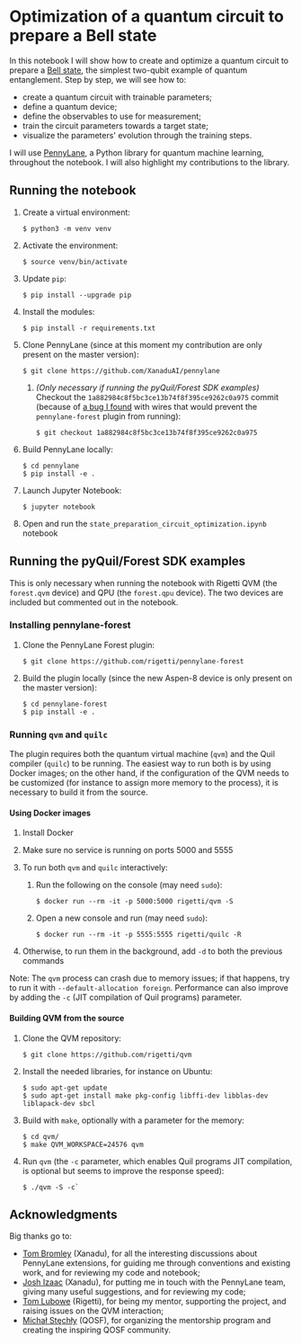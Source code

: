 # Optimization of a quantum circuit to prepare a Bell state

In this notebook I will show how to create and optimize a quantum circuit to prepare a [Bell state](https://en.wikipedia.org/wiki/Bell_state), the simplest two-qubit example of quantum entanglement. Step by step, we will see how to:

- create a quantum circuit with trainable parameters;
- define a quantum device;
- define the observables to use for measurement;
- train the circuit parameters towards a target state;
- visualize the parameters' evolution through the training steps.

I will use [PennyLane](https://pennylane.ai/), a Python library for quantum machine learning, throughout the notebook. I will also highlight my contributions to the library.

## Running the notebook

1. Create a virtual environment:

	```
	$ python3 -m venv venv
	```

2. Activate the environment:

	```
	$ source venv/bin/activate
	```

3. Update `pip`:

	```
	$ pip install --upgrade pip
	```

4. Install the modules:

	```
	$ pip install -r requirements.txt
	```

5. Clone PennyLane (since at this moment my contribution are only present on the master version):

	```
	$ git clone https://github.com/XanaduAI/pennylane
	```

	1. _(Only necessary if running the pyQuil/Forest SDK examples)_ Checkout the `1a882984c8f5bc3ce13b74f8f395ce9262c0a975` commit (because of [a bug I found](https://github.com/rigetti/pennylane-forest/issues/52) with wires that would prevent the `pennylane-forest` plugin from running):

		```
		$ git checkout 1a882984c8f5bc3ce13b74f8f395ce9262c0a975
		```

6. Build PennyLane locally:

	```
	$ cd pennylane
	$ pip install -e .
	```

7. Launch Jupyter Notebook:

	```
	$ jupyter notebook
	```

8. Open and run the `state_preparation_circuit_optimization.ipynb` notebook

## Running the pyQuil/Forest SDK examples

This is only necessary when running the notebook with Rigetti QVM (the `forest.qvm` device) and QPU (the `forest.qpu` device). The two devices are included but commented out in the notebook.

### Installing pennylane-forest

1. Clone the PennyLane Forest plugin:

	```
	$ git clone https://github.com/rigetti/pennylane-forest
	```

2. Build the plugin locally (since the new Aspen-8 device is only present on the master version):

	```
	$ cd pennylane-forest
	$ pip install -e .
	```

### Running `qvm` and `quilc`

The plugin requires both the quantum virtual machine (`qvm`) and the Quil compiler (`quilc`) to be running. The easiest way to run both is by using Docker images; on the other hand, if the configuration of the QVM needs to be customized (for instance to assign more memory to the process), it is necessary to build it from the source.

#### Using Docker images

1. Install Docker

2. Make sure no service is running on ports 5000 and 5555

3. To run both `qvm` and `quilc` interactively:

	1. Run the following on the console (may need `sudo`):

    	```
    	$ docker run --rm -it -p 5000:5000 rigetti/qvm -S
    	```

	2. Open a new console and run (may need `sudo`):

    	```
    	$ docker run --rm -it -p 5555:5555 rigetti/quilc -R
    	```

4. Otherwise, to run them in the background, add `-d` to both the previous commands

Note: The `qvm` process can crash due to memory issues; if that happens, try to run it with `--default-allocation foreign`. Performance can also improve by adding the `-c` (JIT compilation of Quil programs) parameter.

#### Building QVM from the source

1. Clone the QVM repository:

	```
	$ git clone https://github.com/rigetti/qvm
	```

2. Install the needed libraries, for instance on Ubuntu:

	```
	$ sudo apt-get update
	$ sudo apt-get install make pkg-config libffi-dev libblas-dev liblapack-dev sbcl
	```

3. Build with `make`, optionally with a parameter for the memory:

	```
	$ cd qvm/
	$ make QVM_WORKSPACE=24576 qvm
	```

3. Run `qvm` (the `-c` parameter, which enables Quil programs JIT compilation, is optional but seems to improve the response speed):

	```
	$ ./qvm -S -c`
	```

## Acknowledgments

Big thanks go to:

- [Tom Bromley](https://github.com/trbromley) (Xanadu), for all the interesting discussions about PennyLane extensions, for guiding me through conventions and existing work, and for reviewing my code and notebook;
- [Josh Izaac](https://github.com/josh146) (Xanadu), for putting me in touch with the PennyLane team, giving many useful suggestions, and for reviewing my code;
- [Tom Lubowe](https://github.com/tlubowe) (Rigetti), for being my mentor, supporting the project, and raising issues on the QVM interaction;
- [Michał Stęchły](https://github.com/mstechly) (QOSF), for organizing the mentorship program and creating the inspiring QOSF community.
